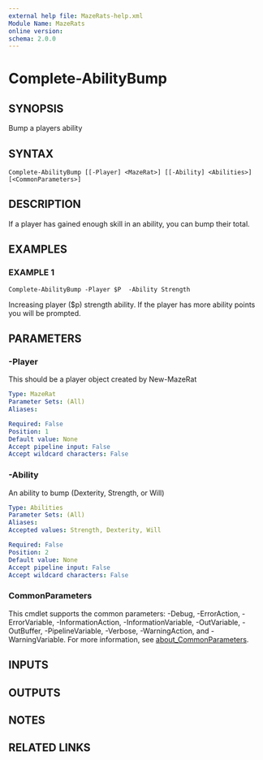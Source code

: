```yaml
---
external help file: MazeRats-help.xml
Module Name: MazeRats
online version:
schema: 2.0.0
---
```


# Complete-AbilityBump

## SYNOPSIS
Bump a players ability

## SYNTAX

```
Complete-AbilityBump [[-Player] <MazeRat>] [[-Ability] <Abilities>] [<CommonParameters>]
```

## DESCRIPTION
If a player has gained enough skill in an ability, you can bump their total.

## EXAMPLES

### EXAMPLE 1
```
Complete-AbilityBump -Player $P  -Ability Strength
```

Increasing player ($p) strength ability.
If the player has more ability points
you will be prompted.

## PARAMETERS

### -Player
This should be a player object created by New-MazeRat

```yaml
Type: MazeRat
Parameter Sets: (All)
Aliases:

Required: False
Position: 1
Default value: None
Accept pipeline input: False
Accept wildcard characters: False
```

### -Ability
An ability to bump (Dexterity, Strength, or Will)

```yaml
Type: Abilities
Parameter Sets: (All)
Aliases:
Accepted values: Strength, Dexterity, Will

Required: False
Position: 2
Default value: None
Accept pipeline input: False
Accept wildcard characters: False
```

### CommonParameters
This cmdlet supports the common parameters: -Debug, -ErrorAction, -ErrorVariable, -InformationAction, -InformationVariable, -OutVariable, -OutBuffer, -PipelineVariable, -Verbose, -WarningAction, and -WarningVariable. For more information, see [about_CommonParameters](http://go.microsoft.com/fwlink/?LinkID=113216).

## INPUTS

## OUTPUTS

## NOTES

## RELATED LINKS
